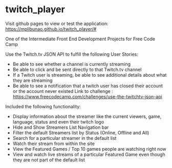 # twitch_player

Visit github pages to view or test the application: https://mplibunao.github.io/twitch_player/#

One of the Intermediate Front End Development Projects for Free Code Camp

Use the Twitch.tv JSON API to fulfill the following User Stories:

- Be able to see whether a channel is currently streaming
- Be able to click and be sent directly to that Twitch.tv channel
- If a Twitch user is streaming, be able to see additional details about what they are streaming
- Be able to see a notification that a twitch user has closed their account or the account never existed
Link to challenge : https://www.freecodecamp.com/challenges/use-the-twitchtv-json-api

Included the following functionality:

- Display information about the streamer like the current viewers, game, language, status and even their twitch logo
- Hide and Show Streamers List Navigation bar
- Filter the default Streamers list by Status (Online, Offline and All)
- Search for a particular streamer in the default list
- Watch their stream from within the site
- View the Featured Games / Top 10 games people are watching right now
- View and watch live streams of a particular Featured Game even though they are not part of the default list
